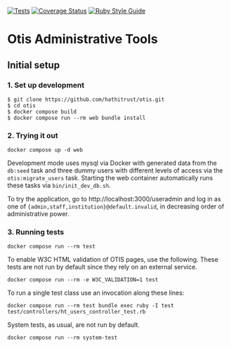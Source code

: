 [![Tests](https://github.com/hathitrust/otis/actions/workflows/tests.yaml/badge.svg)](https://github.com/hathitrust/otis/actions/workflows/tests.yaml)
[![Coverage Status](https://coveralls.io/repos/github/hathitrust/otis/badge.svg?branch=main)](https://coveralls.io/github/hathitrust/otis?branch=main)
[![Ruby Style Guide](https://img.shields.io/badge/code_style-standard-brightgreen.svg)](https://github.com/testdouble/standard)

# Otis Administrative Tools

## Initial setup
### 1. Set up development

```
$ git clone https://github.com/hathitrust/otis.git
$ cd otis
$ docker compose build
$ docker compose run --rm web bundle install
```

### 2. Trying it out

```
docker compose up -d web
```

Development mode uses mysql via Docker with generated data from the `db:seed`
task and three dummy users with different levels of access via the
`otis:migrate_users` task. Starting the web container automatically runs these
tasks via `bin/init_dev_db.sh`.

To try the application, go to http://localhost:3000/useradmin and log in as one
of `{admin,staff,institution}@default.invalid`, in decreasing order of
administrative power.

### 3. Running tests

```
docker compose run --rm test
```

To enable W3C HTML validation of OTIS pages, use the following.
These tests are not run by default since they rely on an external service.

```
docker compose run --rm -e W3C_VALIDATION=1 test
```

To run a single test class use an invocation along these lines:

```
docker compose run --rm test bundle exec ruby -I test test/controllers/ht_users_controller_test.rb
```

System tests, as usual, are not run by default.

```
docker compose run --rm system-test
```
